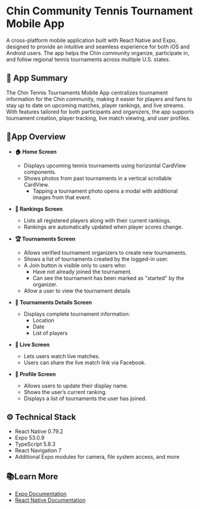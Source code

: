 # Chin Community Tennis Tournament Mobile App 
A cross-platform mobile application built with React Native and Expo, designed to provide an intuitive and seamless experience for both iOS and Android users. 
The app helps the Chin community organize, participate in, and follow regional tennis tournaments across multiple U.S. states.

## 📝 App Summary
The Chin Tennis Tournaments Mobile App centralizes tournament information for the Chin community, making it easier for players and fans to stay up to date on upcoming matches, player rankings, and live streams. With features tailored for both participants and organizers, the app supports tournament creation, player tracking, live match viewing, and user profiles.

## 📱App Overview
* **🏠 Home Screen**
   * Displays upcoming tennis tournaments using horizontal CardView components.
   * Shows photos from past tournaments in a vertical scrollable CardView.
     * Tapping a tournament photo opens a modal with additional images from that event.

* **🏅 Rankings Screen**
   * Lists all registered players along with their current rankings.
   * Rankings are automatically updated when player scores change.

* **🏆 Tournaments Screen**
   * Allows verified tournament organizers to create new tournaments.
   * Shows a list of tournaments created by the logged-in user.
   * A Join button is visible only to users who:
     * Have not already joined the tournament.
     * Can see the tournament has been marked as "started" by the organizer.
   * Allow a user to view the tournament details
 
* **📄 Tournaments Details Screen**
  * Displays complete tournament information:
    * Location 
    * Date 
    * List of players

* **🎥 Live Screen**
   * Lets users watch live matches.
   * Users can share the live match link via Facebook.

* **👤 Profile Screen**
   * Allows users to update their display name.
   * Shows the user’s current ranking.
   * Displays a list of tournaments the user has joined.

## ⚙️ Technical Stack
- React Native 0.79.2
- Expo 53.0.9
- TypeScript 5.8.3
- React Navigation 7
- Additional Expo modules for camera, file system access, and more

## 📚Learn More
- [Expo Documentation](https://docs.expo.dev/)
- [React Native Documentation](https://reactnative.dev/)